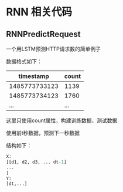 # RNN 相关代码

## RNNPredictRequest 

一个用LSTM预测HTTP请求数的简单例子

数据格式如下：

| timestamp     | count |
| ------------- | ----- |
| 1485773733123 | 1139  |
| 1485773734123 | 1760  |
| ...           | ...   |

这里只使用count属性，构建训练数据、测试数据

使用前t秒数据，预测下一秒数据

结构如下：

```python
X:
[[d1, d2, d3, ... dt-1]
...
]
Y:
[dt,...]
```

